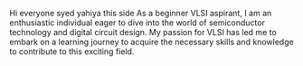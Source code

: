 Hi everyone syed yahiya this side
As a beginner VLSI  aspirant, I am an enthusiastic individual eager to dive into the world of semiconductor technology and digital circuit design. My passion for VLSI has led me to embark on a learning journey to acquire the necessary skills and knowledge to contribute to this exciting field.
